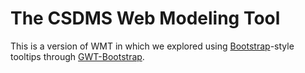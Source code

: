 The CSDMS Web Modeling Tool
===

This is a version of WMT in which we explored using [Bootstrap](http://en.wikipedia.org/wiki/Bootstrap_(front-end_framework))-style tooltips through [GWT-Bootstrap](http://gwtbootstrap.github.io/).
